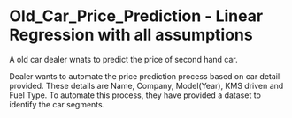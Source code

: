 # Old_Car_Price_Prediction - Linear Regression with all assumptions

A old car dealer wnats to predict the price of second hand car. 

Dealer wants to automate the price prediction process based on car detail provided. These details are Name, Company, Model(Year), KMS driven and Fuel Type.
To automate this process, they have provided a dataset to identify the car segments.
